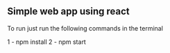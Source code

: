 ## Simple web app using react


To run just run the following commands in the terminal 
 

 1 - npm install 
 2 - npm start